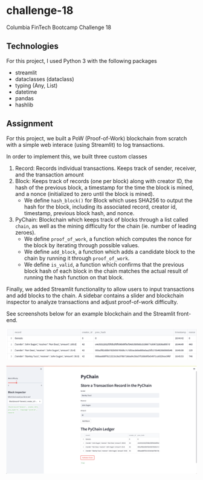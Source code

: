 # challenge-18
Columbia FinTech Bootcamp Challenge 18

## Technologies
For this project, I used Python 3 with the following packages

* streamlit
* dataclasses (dataclass)
* typing (Any, List)
* datetime
* pandas
* hashlib

## Assignment
For this project, we built a PoW (Proof-of-Work) blockchain from scratch with a simple web interace (using Streamlit) to log transactions. 

In order to implement this, we built three custom classes

1. Record: Records individual transactions. Keeps track of sender, receiver, and the transaction amount
2. Block: Keeps track of records (one per block) along with creator ID, the hash of the previous block, a timestamp for the time the block is mined, and a nonce (initialized to zero until the block is mined). 
	* We define `hash_block()` for Block which uses SHA256 to output the hash for the block, including its associated record, creator id, timestamp, previous block hash, and nonce.
3. PyChain: Blockchain which keeps track of blocks through a list called `chain`, as well as the mining difficulty for the chain (ie. number of leading zeroes).
	* We define `proof_of_work`, a function which computes the nonce for the block by iterating through possible values.
	* We define `add_block`, a function which adds a candidate block to the chain by running it through `proof_of_work`. 
	* We define `is_valid`, a function which confirms that the previous block hash of each block in the chain matches the actual result of running the hash function on that block.
	
Finally, we added Streamlit functionality to allow users to input transactions and add blocks to the chain. A sidebar contains a slider and blockchain inspector to analyze transactions and adjust proof-of-work difficulty.

See screenshots below for an example blockchain and the Streamlit front-end. 

![Blockchain Example](img/img1.png)

![Web App](img/img2.png)

